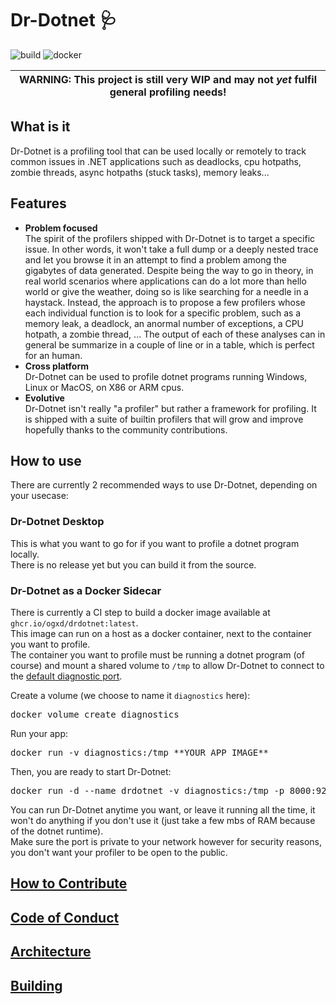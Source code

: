 # Dr-Dotnet 🩺

![build](https://github.com/ogxd/dr-dotnet/actions/workflows/build.yml/badge.svg)
![docker](https://github.com/ogxd/dr-dotnet/actions/workflows/docker.yml/badge.svg)

| WARNING: This project is still very WIP and may not *yet* fulfil general profiling needs! |
| --- |

## What is it

Dr-Dotnet is a profiling tool that can be used locally or remotely to track common issues in .NET applications such as deadlocks, cpu hotpaths, zombie threads, async hotpaths (stuck tasks), memory leaks...

## Features

- **Problem focused**<br/>The spirit of the profilers shipped with Dr-Dotnet is to target a specific issue. In other words, it won't take a full dump or a deeply nested trace and let you browse it in an attempt to find a problem among the gigabytes of data generated. Despite being the way to go in theory, in real world scenarios where applications can do a lot more than hello world or give the weather, doing so is like searching for a needle in a haystack.     Instead, the approach is to propose a few profilers whose each individual function is to look for a specific problem, such as a memory leak, a deadlock, an anormal number of exceptions, a CPU hotpath, a zombie thread, ... The output of each of these analyses can in general be summarize in a couple of line or in a table, which is perfect for an human.
- **Cross platform**<br/>Dr-Dotnet can be used to profile dotnet programs running Windows, Linux or MacOS, on X86 or ARM cpus.
- **Evolutive**<br/>Dr-Dotnet isn't really "a profiler" but rather a framework for profiling. It is shipped with a suite of builtin profilers that will grow and improve hopefully thanks to the community contributions.

## How to use

There are currently 2 recommended ways to use Dr-Dotnet, depending on your usecase:

### Dr-Dotnet Desktop

This is what you want to go for if you want to profile a dotnet program locally.    
There is no release yet but you can build it from the source.

### Dr-Dotnet as a Docker Sidecar

There is currently a CI step to build a docker image available at `ghcr.io/ogxd/drdotnet:latest`.    
This image can run on a host as a docker container, next to the container you want to profile.    
The container you want to profile must be running a dotnet program (of course) and mount a shared volume to `/tmp` to allow Dr-Dotnet to connect to the [default diagnostic port](https://learn.microsoft.com/en-us/dotnet/core/diagnostics/diagnostic-port#default-diagnostic-port).    

Create a volume (we choose to name it `diagnostics` here):
<pre>docker volume create diagnostics</pre>
Run your app:
<pre>docker run -v diagnostics:/tmp **YOUR APP IMAGE**</pre>
Then, you are ready to start Dr-Dotnet:
<pre>docker run -d --name drdotnet -v diagnostics:/tmp -p 8000:92 ghcr.io/ogxd/drdotnet:latest</pre>
You can run Dr-Dotnet anytime you want, or leave it running all the time, it won't do anything if you don't use it (just take a few mbs of RAM because of the dotnet runtime).    
Make sure the port is private to your network however for security reasons, you don't want your profiler to be open to the public.

## [How to Contribute](CONTRIBUTING.md)
## [Code of Conduct](CODE_OF_CONDUCT.md)
## [Architecture](ARCHITECTURE.md)
## [Building](BUILDING.md)

